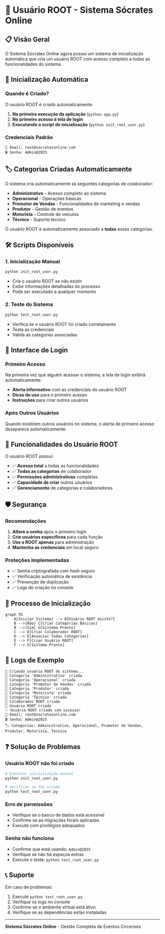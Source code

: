 # 🔐 Usuário ROOT - Sistema Sócrates Online

## 📋 Visão Geral

O Sistema Sócrates Online agora possui um sistema de inicialização automática que cria um usuário ROOT com acesso completo a todas as funcionalidades do sistema.

## 🚀 Inicialização Automática

### Quando é Criado?

O usuário ROOT é criado automaticamente:

1. **Na primeira execução da aplicação** (`python app.py`)
2. **No primeiro acesso à tela de login**
3. **Executando o script de inicialização** (`python init_root_user.py`)

### Credenciais Padrão

```
📧 Email: root@socratesonline.com
🔒 Senha: Admin@2025
```

## 🏷️ Categorias Criadas Automaticamente

O sistema cria automaticamente as seguintes categorias de colaborador:

- **Administrativo** - Acesso completo ao sistema
- **Operacional** - Operações básicas
- **Promotor de Vendas** - Funcionalidades de marketing e vendas
- **Produtor** - Gestão de eventos
- **Motorista** - Controle de veículos
- **Técnico** - Suporte técnico

O usuário ROOT é automaticamente associado a **todas** essas categorias.

## 🛠️ Scripts Disponíveis

### 1. Inicialização Manual
```bash
python init_root_user.py
```
- Cria o usuário ROOT se não existir
- Exibe informações detalhadas do processo
- Pode ser executado a qualquer momento

### 2. Teste do Sistema
```bash
python test_root_user.py
```
- Verifica se o usuário ROOT foi criado corretamente
- Testa as credenciais
- Valida as categorias associadas

## 📱 Interface de Login

### Primeiro Acesso

Na primeira vez que alguém acessar o sistema, a tela de login exibirá automaticamente:

- **Alerta informativo** com as credenciais do usuário ROOT
- **Dicas de uso** para o primeiro acesso
- **Instruções** para criar outros usuários

### Após Outros Usuários

Quando existirem outros usuários no sistema, o alerta de primeiro acesso desaparece automaticamente.

## 🔧 Funcionalidades do Usuário ROOT

O usuário ROOT possui:

- ✅ **Acesso total** a todas as funcionalidades
- ✅ **Todas as categorias** de colaborador
- ✅ **Permissões administrativas** completas
- ✅ **Capacidade de criar** outros usuários
- ✅ **Gerenciamento** de categorias e colaboradores

## 🛡️ Segurança

### Recomendações

1. **Altere a senha** após o primeiro login
2. **Crie usuários específicos** para cada função
3. **Use o ROOT apenas** para administração
4. **Mantenha as credenciais** em local seguro

### Proteções Implementadas

- ✅ Senha criptografada com hash seguro
- ✅ Verificação automática de existência
- ✅ Prevenção de duplicação
- ✅ Logs de criação no console

## 🔄 Processo de Inicialização

```mermaid
graph TD
    A[Iniciar Sistema] --> B{Usuário ROOT existe?}
    B -->|Não| C[Criar Categorias Básicas]
    B -->|Sim| G[Sistema Pronto]
    C --> D[Criar Colaborador ROOT]
    D --> E[Associar Todas Categorias]
    E --> F[Criar Usuário ROOT]
    F --> G[Sistema Pronto]
```

## 📝 Logs de Exemplo

```
🔄 Criando usuário ROOT do sistema...
📝 Categoria 'Administrativo' criada
📝 Categoria 'Operacional' criada
📝 Categoria 'Promotor de Vendas' criada
📝 Categoria 'Produtor' criada
📝 Categoria 'Motorista' criada
📝 Categoria 'Técnico' criada
👤 Colaborador ROOT criado
🔐 Usuário ROOT criado
✅ Usuário ROOT criado com sucesso!
📧 Email: root@socratesonline.com
🔒 Senha: Admin@2025
🏷️ Categorias: Administrativo, Operacional, Promotor de Vendas, Produtor, Motorista, Técnico
```

## ❓ Solução de Problemas

### Usuário ROOT não foi criado

```bash
# Executar inicialização manual
python init_root_user.py

# Verificar se foi criado
python test_root_user.py
```

### Erro de permissões

- Verifique se o banco de dados está acessível
- Confirme se as migrações foram aplicadas
- Execute com privilégios adequados

### Senha não funciona

- Confirme que está usando: `Admin@2025`
- Verifique se não há espaços extras
- Execute o teste: `python test_root_user.py`

## 📞 Suporte

Em caso de problemas:

1. Execute `python test_root_user.py`
2. Verifique os logs no console
3. Confirme se o ambiente virtual está ativo
4. Verifique se as dependências estão instaladas

---

**Sistema Sócrates Online** - Gestão Completa de Eventos Circenses
